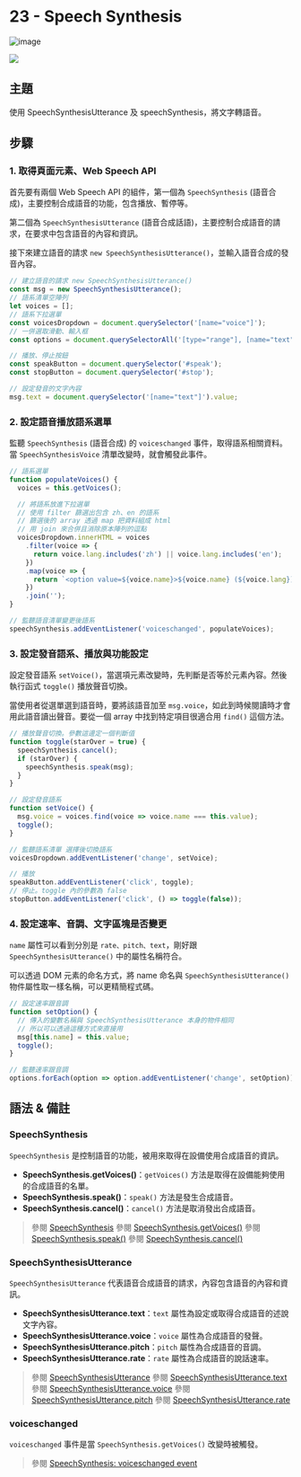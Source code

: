 # 23 - Speech Synthesis

![image](https://img.shields.io/badge/JavaScript-exercise-F0DB4F.svg)

![](https://images2.imgbox.com/b5/f7/jPMgh3FN_o.jpg)

## 主題

使用 SpeechSynthesisUtterance 及 speechSynthesis，將文字轉語音。

## 步驟

### 1. 取得頁面元素、Web Speech API

首先要有兩個 Web Speech API 的組件，第一個為 `SpeechSynthesis` (語音合成)，主要控制合成語音的功能，包含播放、暫停等。

第二個為 `SpeechSynthesisUtterance` (語音合成話語)，主要控制合成語音的請求，在要求中包含語音的內容和資訊。

接下來建立語音的請求 `new SpeechSynthesisUtterance()`，並輸入語音合成的發音內容。

```js
// 建立語音的請求 new SpeechSynthesisUtterance()
const msg = new SpeechSynthesisUtterance();
// 語系清單空陣列
let voices = [];
// 語系下拉選單
const voicesDropdown = document.querySelector('[name="voice"]');
// 一併選取滑動、輸入框
const options = document.querySelectorAll('[type="range"], [name="text"]');

// 播放、停止按鈕
const speakButton = document.querySelector('#speak');
const stopButton = document.querySelector('#stop');

// 設定發音的文字內容
msg.text = document.querySelector('[name="text"]').value;
```

### 2. 設定語音播放語系選單

監聽 `SpeechSynthesis` (語音合成) 的 `voiceschanged` 事件，取得語系相關資料。
當 `SpeechSynthesisVoice` 清單改變時，就會觸發此事件。

```js
// 語系選單
function populateVoices() {
  voices = this.getVoices();

  // 將語系放進下拉選單
  // 使用 filter 篩選出包含 zh、en 的語系
  // 篩選後的 array 透過 map 把資料組成 html
  // 用 join 來合併且消除原本陣列的逗點
  voicesDropdown.innerHTML = voices
    .filter(voice => {
      return voice.lang.includes('zh') || voice.lang.includes('en');
    })
    .map(voice => {
      return `<option value=${voice.name}>${voice.name} (${voice.lang})</option>`;
    })
    .join('');
}

// 監聽語音清單變更後語系
speechSynthesis.addEventListener('voiceschanged', populateVoices);
```

### 3. 設定發音語系、播放與功能設定

設定發音語系 `setVoice()`，當選項元素改變時，先判斷是否等於元素內容。然後執行函式 `toggle()` 播放聲音切換。

當使用者從選單選到語音時，要將該語音加至 `msg.voice`，如此到時候閱讀時才會用此語音讀出聲音。要從一個 array 中找到特定項目很適合用 `find()` 這個方法。

```js
// 播放聲音切換。參數這邊定一個判斷值
function toggle(starOver = true) {
  speechSynthesis.cancel();
  if (starOver) {
    speechSynthesis.speak(msg);
  }
}

// 設定發音語系
function setVoice() {
  msg.voice = voices.find(voice => voice.name === this.value);
  toggle();
}

// 監聽語系清單 選擇後切換語系
voicesDropdown.addEventListener('change', setVoice);

// 播放
speakButton.addEventListener('click', toggle);
// 停止。toggle 內的參數為 false
stopButton.addEventListener('click', () => toggle(false));
```

### 4. 設定速率、音調、文字區塊是否變更

`name` 屬性可以看到分別是 `rate、pitch、text`，剛好跟 `SpeechSynthesisUtterance()` 中的屬性名稱符合。

可以透過 DOM 元素的命名方式，將 name 命名與 `SpeechSynthesisUtterance()` 物件屬性取一樣名稱，可以更精簡程式碼。

```js
// 設定速率跟音調
function setOption() {
  // 傳入的變數名稱與 SpeechSynthesisUtterance 本身的物件相同
  // 所以可以透過這種方式來直接用
  msg[this.name] = this.value;
  toggle();
}

// 監聽速率跟音調
options.forEach(option => option.addEventListener('change', setOption));
```

## 語法 & 備註

### SpeechSynthesis

`SpeechSynthesis` 是控制語音的功能，被用來取得在設備使用合成語音的資訊。

- **SpeechSynthesis.getVoices()**：`getVoices()` 方法是取得在設備能夠使用的合成語音的名單。
- **SpeechSynthesis.speak()**：`speak()` 方法是發生合成語音。
- **SpeechSynthesis.cancel()**：`cancel()` 方法是取消發出合成語音。

> 參閱 [SpeechSynthesis](https://developer.mozilla.org/zh-CN/docs/Web/API/SpeechSynthesis)
> 參閱 [SpeechSynthesis.getVoices()](https://developer.mozilla.org/zh-CN/docs/Web/API/SpeechSynthesis/getVoices)
> 參閱 [SpeechSynthesis.speak()](https://developer.mozilla.org/en-US/docs/Web/API/SpeechSynthesis/speak)
> 參閱 [SpeechSynthesis.cancel()](https://developer.mozilla.org/en-US/docs/Web/API/SpeechSynthesis/cancel)

### SpeechSynthesisUtterance

`SpeechSynthesisUtterance` 代表語音合成語音的請求，內容包含語音的內容和資訊。

- **SpeechSynthesisUtterance.text**：`text` 屬性為設定或取得合成語音的述說文字內容。
- **SpeechSynthesisUtterance.voice**：`voice` 屬性為合成語音的發聲。
- **SpeechSynthesisUtterance.pitch**：`pitch` 屬性為合成語音的音調。
- **SpeechSynthesisUtterance.rate**：`rate` 屬性為合成語音的說話速率。

> 參閱 [SpeechSynthesisUtterance](https://developer.mozilla.org/en-US/docs/Web/API/SpeechSynthesisUtterance)
> 參閱 [SpeechSynthesisUtterance.text](https://developer.mozilla.org/en-US/docs/Web/API/SpeechSynthesisUtterance/text)
> 參閱 [SpeechSynthesisUtterance.voice](https://developer.mozilla.org/en-US/docs/Web/API/SpeechSynthesisUtterance/voice)
> 參閱 [SpeechSynthesisUtterance.pitch](https://developer.mozilla.org/en-US/docs/Web/API/SpeechSynthesisUtterance/pitch)
> 參閱 [SpeechSynthesisUtterance.rate](https://developer.mozilla.org/en-US/docs/Web/API/SpeechSynthesisUtterance/rate)

### voiceschanged

`voiceschanged` 事件是當 `SpeechSynthesis.getVoices()` 改變時被觸發。

> 參閱 [SpeechSynthesis: voiceschanged event](https://developer.mozilla.org/en-US/docs/Web/API/SpeechSynthesis/voiceschanged_event)

